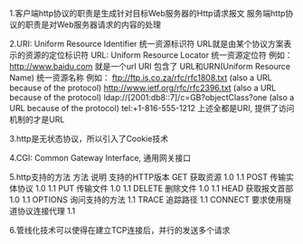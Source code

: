 1.客户端http协议的职责是生成针对目标Web服务器的Http请求报文
  服务端http协议的职责是对Web服务器请求的内容的处理
  
2.URI: Uniform Resource Identifier 统一资源标识符
    URL就是由某个协议方案表示的资源的定位标识符
  URL: Uniform Resource Locator 统一资源定位符
  例如：http://www.baidu.com 就是一个url
  URI 包含了 URL和URN(Uniform Resource Name) 统一资源名称
  例如：
  ftp://ftp.is.co.za/rfc/rfc1808.txt (also a URL because of the protocol)
  http://www.ietf.org/rfc/rfc2396.txt (also a URL because of the protocol)
  ldap://[2001:db8::7]/c=GB?objectClass?one (also a URL because of the protocol)
  tel:+1-816-555-1212
  上述全都是URI, 提供了访问机制的才是URL
  
3.http是无状态协议，所以引入了Cookie技术

4.CGI: Common Gateway Interface, 通用网关接口

5.http支持的方法
方法       说明                      支持的HTTP版本
GET       获取资源                   1.0 1.1
POST      传输实体协议               1.0 1.1
PUT       传输文件                   1.0 1.1
DELETE    删除文件                   1.0 1.1
HEAD      获取报文首部               1.0 1.1
OPTIONS   询问支持的方法             1.1
TRACE     追踪路径                  1.1
CONNECT   要求使用隧道协议连接代理    1.1

6.管线化技术可以使得在建立TCP连接后，并行的发送多个请求
